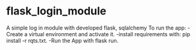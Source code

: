 # flask_login_module
A simple log in module with developed flask, sqlalchemy 
To run the app:
-Create a virtual environment and activate it.
-install requirements with: pip install -r rqts.txt.
-Run the App with flask run.
